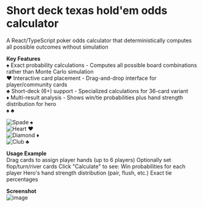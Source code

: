 # Short deck texas hold'em odds calculator
A React/TypeScript poker odds calculator that deterministically computes all possible outcomes without simulation

**Key Features**   
♠️ Exact probability calculations - Computes all possible board combinations rather than Monte Carlo simulation  
♥️ Interactive card placement - Drag-and-drop interface for player/community cards  
♣️ Short-deck (6+) support - Specialized calculations for 36-card variant  
♦️ Multi-result analysis - Shows win/tie probabilities plus hand strength distribution for hero  
<span style="color:black">♠</span>
<span style="color:black">♣</span>

![Spade](https://via.placeholder.com/15/000000/000000?text=+) ♠  
![Heart](https://via.placeholder.com/15/ff0000/000000?text=+) ♥  
![Diamond](https://via.placeholder.com/15/0000ff/000000?text=+) ♦  
![Club](https://via.placeholder.com/15/00aa00/000000?text=+) ♣  

**Usage Example**  
Drag cards to assign player hands (up to 6 players)
Optionally set flop/turn/river cards
Click "Calculate" to see:
 Win probabilities for each player
 Hero's hand strength distribution (pair, flush, etc.)
 Exact tie percentages

**Screenshot**    
![image](https://github.com/user-attachments/assets/d0723966-dc48-4c20-820f-666ad1823d6b)
